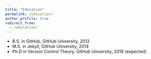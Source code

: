 ```yaml
---
title: "Education"
permalink: /education/
author_profile: true
redirect_from: 
  - /education/
---
```


* B.S. in GitHub, GitHub University, 2012
* M.S. in Jekyll, GitHub University, 2014
* Ph.D in Version Control Theory, GitHub University, 2018 (expected)
